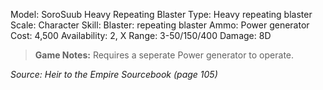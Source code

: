 Model: SoroSuub Heavy Repeating Blaster
Type: Heavy repeating blaster
Scale: Character
Skill: Blaster: repeating blaster
Ammo: Power generator
Cost: 4,500
Availability: 2, X
Range: 3-50/150/400
Damage: 8D

> **Game Notes:**
> Requires a seperate Power generator to operate.

*Source: Heir to the Empire Sourcebook (page 105)*